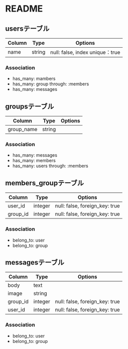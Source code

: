 # README

## usersテーブル

|Column|Type|Options|
|------|----|-------|
|name|string|null: false, index unique：true|

### Association
- has_many: mambers
- has_many: group through: :members
- has_many: messages


## groupsテーブル
|Column|Type|Options|
|------|----|-------|
|group_name|string|

### Association
- has_many: messages
- has_many: members
- has_many: users through: :members


## members_groupテーブル
|Column|Type|Options|
|------|----|-------|
|user_id|integer|null: false, foreign_key: true|
|group_id|integer|null: false, foreign_key: true|

### Association 
- belong_to: user
- belong_to: group

## messagesテーブル
|Column|Type|Options|
|------|----|-------|
|body|text|
|image|string|
|group_id|integer|null: false, foreign_key: true|
|user_id|integer|null: false, foreign_key: true|

### Association 
- belong_to: user
- belong_to: group











